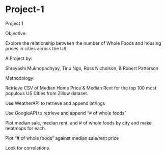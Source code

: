 # Project-1
Project 1

Objective:

Explore the relationship between the number of Whole Foods and housing prices in cities across the US.

A Project by:

Shreyashi Mukhopadhyay, Tinu Ngo, 
Ross Nicholson, & Robert Patterson


Methodology:

Retrieve CSV of Median Home Price & Median Rent for the top 100 most populous US Cities from Zillow dataset. 

Use WeatherAPI to retrieve and append lat/lngs

Use GoogleAPI to retrieve and append “# of whole foods”

Plot median sale, median rent, and # of whole foods by city and make heatmaps for each. 

Plot “# of whole foods” against median sale/rent price

Look for correlations.

